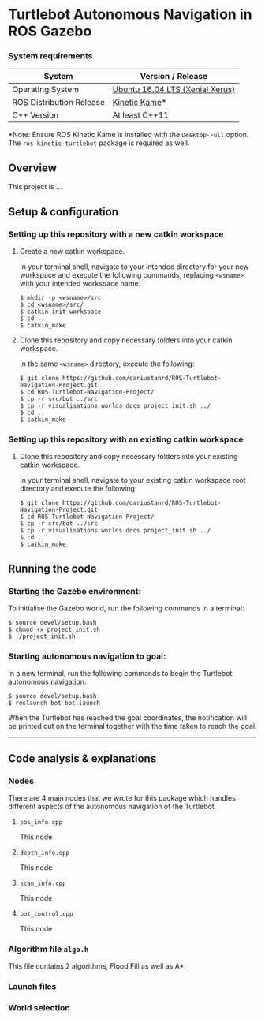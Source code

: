 # Turtlebot Autonomous Navigation in ROS Gazebo
<!-- <div align="center">
  <img src="imagelink"><br><br>
</div> -->

### System requirements
| **System** | **Version / Release** |
|-----------------|-----------|
| Operating System | [Ubuntu 16.04 LTS (Xenial Xerus)](http://releases.ubuntu.com/16.04/) |
| ROS Distribution Release | [Kinetic Kame](http://wiki.ros.org/kinetic/Installation/Ubuntu)*|
| C++ Version | At least C++11 |


*Note: Ensure ROS Kinetic Kame is installed with the `Desktop-Full` option. The `ros-kinetic-turtlebot` package is required as well.

## Overview
This project is ...

## Setup & configuration

### Setting up this repository with a **new** catkin workspace

1. Create a new catkin workspace.
   
    In your terminal shell, navigate to your intended directory for your new workspace and execute the following commands, replacing `<wsname>` with your intended workspace name.

    ```shell
    $ mkdir -p <wsname>/src
    $ cd <wsname>/src/
    $ catkin_init_workspace
    $ cd ..
    $ catkin_make
    ```

2. Clone this repository and copy necessary folders into your catkin workspace.
    
    In the same `<wsname>` directory, execute the following:

    ```shell
    $ git clone https://github.com/dariustanrd/ROS-Turtlebot-Navigation-Project.git
    $ cd ROS-Turtlebot-Navigation-Project/
    $ cp -r src/bot ../src
    $ cp -r visualisations worlds docs project_init.sh ../
    $ cd ..
    $ catkin_make
    ```

### Setting up this repository with an **existing** catkin workspace
1. Clone this repository and copy necessary folders into your existing catkin workspace.
    
    In your terminal shell, navigate to your existing catkin workspace root directory and execute the following:

    ```shell
    $ git clone https://github.com/dariustanrd/ROS-Turtlebot-Navigation-Project.git
    $ cd ROS-Turtlebot-Navigation-Project/
    $ cp -r src/bot ../src
    $ cp -r visualisations worlds docs project_init.sh ../
    $ cd ..
    $ catkin_make
    ```

## Running the code

### Starting the Gazebo environment:

To initialise the Gazebo world, run the following commands in a terminal:

```shell
$ source devel/setup.bash
$ chmod +x project_init.sh
$ ./project_init.sh
```

### Starting autonomous navigation to goal:
In a new terminal, run the following commands to begin the Turtlebot autonomous navigation.

```shell
$ source devel/setup.bash
$ roslaunch bot bot.launch
```
When the Turtlebot has reached the goal coordinates, the notification will be printed out on the terminal together with the time taken to reach the goal.

-----------------

## Code analysis & explanations

### Nodes
There are 4 main nodes that we wrote for this package which handles different aspects of the autonomous navigation of the Turtlebot.

1. `pos_info.cpp`
   
   This node

2. `depth_info.cpp`
   
   This node

3. `scan_info.cpp`
   
   This node

4. `bot_control.cpp`
   
   This node

### Algorithm file `algo.h`
This file contains 2 algorithms, Flood Fill as well as A*.

### Launch files

### World selection
